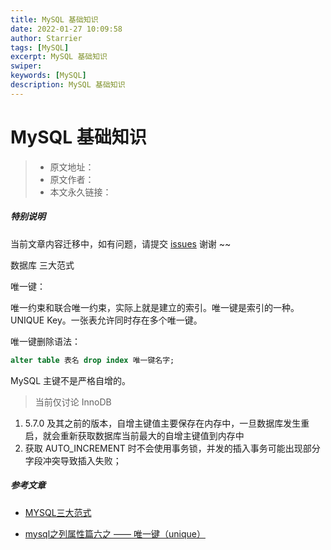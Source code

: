 ```yaml
---
title: MySQL 基础知识
date: 2022-01-27 10:09:58
author: Starrier
tags: [MySQL]
excerpt: MySQL 基础知识
swiper:
keywords: [MySQL]
description: MySQL 基础知识
---
```


# MySQL 基础知识

> * 原文地址：[]()
> * 原文作者：[]()
> * 本文永久链接：[]()

##### **特别说明**

当前文章内容迁移中，如有问题，请提交 [issues](https://github.com/Starrier/starrier.github.io/issues) 谢谢 ~~

数据库 三大范式

唯一键：

唯一约束和联合唯一约束，实际上就是建立的索引。唯一键是索引的一种。UNIQUE Key。一张表允许同时存在多个唯一键。

唯一键删除语法：

```sql
alter table 表名 drop index 唯一键名字;
```


MySQL 主键不是严格自增的。

> 当前仅讨论 InnoDB

1. 5.7.0 及其之前的版本，自增主键值主要保存在内存中，一旦数据库发生重启，就会重新获取数据库当前最大的自增主键值到内存中
2. 获取 AUTO_INCREMENT 时不会使用事务锁，并发的插入事务可能出现部分字段冲突导致插入失败；



##### 参考文章

- [MYSQL三大范式 ](https://www.cnblogs.com/xuan584521/p/6366541.html)

- [mysql之列属性篇六之 —— 唯一键（unique）](https://blog.csdn.net/JavaCoder_juejue/article/details/82085285)
